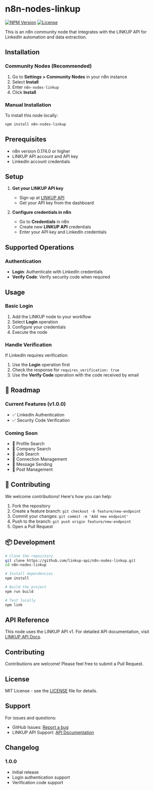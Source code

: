 # n8n-nodes-linkup

[![NPM Version](https://img.shields.io/npm/v/n8n-nodes-linkup)](https://www.npmjs.com/package/n8n-nodes-linkup)
[![License](https://img.shields.io/npm/l/n8n-nodes-linkup)](https://github.com/linkup-api/n8n-nodes-linkup/blob/main/LICENSE)

This is an n8n community node that integrates with the LINKUP API for LinkedIn automation and data extraction.

## Installation

### Community Nodes (Recommended)

1. Go to **Settings > Community Nodes** in your n8n instance
2. Select **Install**
3. Enter `n8n-nodes-linkup`
4. Click **Install**

### Manual Installation

To install this node locally:

```bash
npm install n8n-nodes-linkup
```

## Prerequisites

- n8n version 0.174.0 or higher
- LINKUP API account and API key
- LinkedIn account credentials

## Setup

1. **Get your LINKUP API key**
   - Sign up at [LINKUP API](https://linkupapi.com/)
   - Get your API key from the dashboard

2. **Configure credentials in n8n**
   - Go to **Credentials** in n8n
   - Create new **LINKUP API** credentials
   - Enter your API key and LinkedIn credentials

## Supported Operations

### Authentication
- **Login**: Authenticate with LinkedIn credentials
- **Verify Code**: Verify security code when required

## Usage

### Basic Login
1. Add the LINKUP node to your workflow
2. Select **Login** operation
3. Configure your credentials
4. Execute the node

### Handle Verification
If LinkedIn requires verification:
1. Use the **Login** operation first
2. Check the response for `requires_verification: true`
3. Use the **Verify Code** operation with the code received by email

## 🚀 Roadmap

### Current Features (v1.0.0)
- ✅ LinkedIn Authentication
- ✅ Security Code Verification

### Coming Soon
- 🔄 Profile Search
- 🔄 Company Search  
- 🔄 Job Search
- 🔄 Connection Management
- 🔄 Message Sending
- 🔄 Post Management

## 🤝 Contributing

We welcome contributions! Here's how you can help:

1. Fork the repository
2. Create a feature branch: `git checkout -b feature/new-endpoint`
3. Commit your changes: `git commit -m 'Add new endpoint'`
4. Push to the branch: `git push origin feature/new-endpoint`
5. Open a Pull Request

## 📦 Development

```bash
# Clone the repository
git clone https://github.com/linkup-api/n8n-nodes-linkup.git
cd n8n-nodes-linkup

# Install dependencies
npm install

# Build the project
npm run build

# Test locally
npm link
```

## API Reference

This node uses the LINKUP API v1. For detailed API documentation, visit [LINKUP API Docs](https://docs.linkupapi.com/).

## Contributing

Contributions are welcome! Please feel free to submit a Pull Request.

## License

MIT License - see the [LICENSE](LICENSE) file for details.

## Support

For issues and questions:
- GitHub Issues: [Report a bug](https://github.com/linkup-api/n8n-nodes-linkup/issues)
- LINKUP API Support: [API Documentation](https://docs.linkupapi.com/)

## Changelog

### 1.0.0
- Initial release
- Login authentication support
- Verification code support